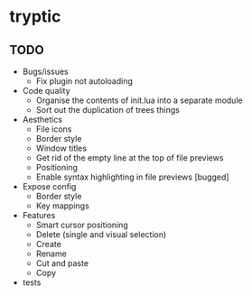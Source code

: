 # tryptic

## TODO
- Bugs/issues
    - Fix plugin not autoloading
- Code quality
    - Organise the contents of init.lua into a separate module
    - Sort out the duplication of trees things
- Aesthetics
    - File icons
    - Border style
    - Window titles
    - Get rid of the empty line at the top of file previews
    - Positioning
    - Enable syntax highlighting in file previews [bugged]
- Expose config
    - Border style
    - Key mappings
- Features
    - Smart cursor positioning
    - Delete (single and visual selection)
    - Create
    - Rename
    - Cut and paste
    - Copy
- tests
